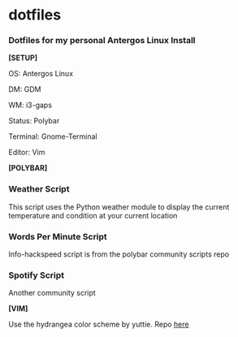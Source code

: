 # dotfiles
### Dotfiles for my personal Antergos Linux Install
**[SETUP]**

OS: Antergos Linux

DM: GDM

WM: i3-gaps

Status: Polybar

Terminal: Gnome-Terminal

Editor: Vim

**[POLYBAR]**

### Weather Script
This script uses the Python weather module to display the current temperature and condition at your current location

### Words Per Minute Script
Info-hackspeed script is from the polybar community scripts repo

### Spotify Script
Another community script

**[VIM]**

Use the hydrangea color scheme by yuttie. Repo [here](https://github.com/yuttie/hydrangea-vim)



